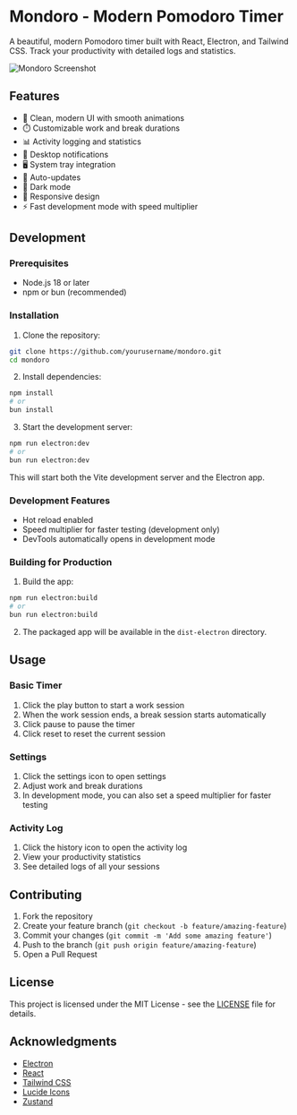 # Mondoro - Modern Pomodoro Timer

A beautiful, modern Pomodoro timer built with React, Electron, and Tailwind CSS. Track your productivity with detailed logs and statistics.

![Mondoro Screenshot](screenshot.png)

## Features

- 🎯 Clean, modern UI with smooth animations
- ⏱️ Customizable work and break durations
- 📊 Activity logging and statistics
- 🔔 Desktop notifications
- 🖥️ System tray integration
- 🔄 Auto-updates
- 🌙 Dark mode
- 📱 Responsive design
- ⚡ Fast development mode with speed multiplier

## Development

### Prerequisites

- Node.js 18 or later
- npm or bun (recommended)

### Installation

1. Clone the repository:

```bash
git clone https://github.com/yourusername/mondoro.git
cd mondoro
```

2. Install dependencies:

```bash
npm install
# or
bun install
```

3. Start the development server:

```bash
npm run electron:dev
# or
bun run electron:dev
```

This will start both the Vite development server and the Electron app.

### Development Features

- Hot reload enabled
- Speed multiplier for faster testing (development only)
- DevTools automatically opens in development mode

### Building for Production

1. Build the app:

```bash
npm run electron:build
# or
bun run electron:build
```

2. The packaged app will be available in the `dist-electron` directory.

## Usage

### Basic Timer

1. Click the play button to start a work session
2. When the work session ends, a break session starts automatically
3. Click pause to pause the timer
4. Click reset to reset the current session

### Settings

1. Click the settings icon to open settings
2. Adjust work and break durations
3. In development mode, you can also set a speed multiplier for faster testing

### Activity Log

1. Click the history icon to open the activity log
2. View your productivity statistics
3. See detailed logs of all your sessions

## Contributing

1. Fork the repository
2. Create your feature branch (`git checkout -b feature/amazing-feature`)
3. Commit your changes (`git commit -m 'Add some amazing feature'`)
4. Push to the branch (`git push origin feature/amazing-feature`)
5. Open a Pull Request

## License

This project is licensed under the MIT License - see the [LICENSE](LICENSE) file for details.

## Acknowledgments

- [Electron](https://www.electronjs.org/)
- [React](https://reactjs.org/)
- [Tailwind CSS](https://tailwindcss.com/)
- [Lucide Icons](https://lucide.dev/)
- [Zustand](https://github.com/pmndrs/zustand)
